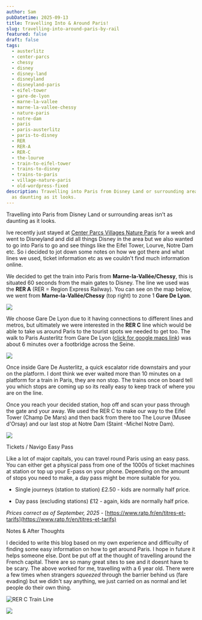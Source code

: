 ```yaml
---
author: Sam
pubDatetime: 2025-09-13
title: Travelling Into & Around Paris!
slug: travelling-into-around-paris-by-rail
featured: false
draft: false
tags:
  - austerlitz
  - center-parcs
  - chessy
  - disney
  - disney-land
  - disneyland
  - disneyland-paris
  - eifel-tower
  - gare-de-lyon
  - marne-la-vallee
  - marne-la-vallee-chessy
  - nature-paris
  - notre-dam
  - paris
  - paris-austerlitz
  - paris-to-disney
  - RER
  - RER-A
  - RER-C
  - the-lourve
  - train-to-eifel-tower
  - trains-to-disney
  - trains-to-paris
  - village-nature-paris
  - old-wordpress-fixed
description: Travelling into Paris from Disney Land or surrounding areas isn't
  as daunting as it looks.
---
```

Travelling into Paris from Disney Land or surrounding areas isn't as daunting as it looks.

Ive recently just stayed at [Center Parcs Villages Nature Paris](https://www.centerparcs.eu/in-en/france/fp_VN_holiday-park-villages-nature-paris) for a week and went to Disneyland and did all things Disney in the area but we also wanted to go into Paris to go and see things like the Eifel Tower, Lourve, Notre Dam etc. So i decided to jot down some notes on how we got there and what lines we used, ticket information etc as we couldn't find much information online.

We decided to get the train into Paris from **Marne-la-Vallée/Chessy**, this is situated 60 seconds from the main gates to Disney. The line we used was the **RER A** (RER = Region Express Railway). You can see on the map below, we went from **Marne-la-Vallée/Chessy** (top right) to zone 1 **Gare De Lyon**.

[![](https://bonxy.info/wp-content/uploads/2025/09/image-1024x139.png)](https://blog.bonxy.net/wp-content/uploads/2025/09/image.png)

We choose Gare De Lyon due to it having connections to different lines and metros, but ultimately we were interested in the **RER C** line which would be able to take us around Paris to the tourist spots we needed to get too. The walk to Paris Austerlitz from Gare De Lyon ([click for google maps link](https://maps.app.goo.gl/qdfs9kWf9V7edB3c6)) was about 6 minutes over a footbridge across the Seine.

[![](https://bonxy.info/wp-content/uploads/2025/09/image-1-1024x265.png)](https://blog.bonxy.net/wp-content/uploads/2025/09/image-1.png)

Once inside Gare De Austerlitz, a quick escalator ride downstairs and your on the platform. I dont think we ever waited more than 10 minutes on a platform for a train in Paris, they are non stop. The trains once on board tell you which stops are coming up so its really easy to keep track of where you are on the line.

Once you reach your decided station, hop off and scan your pass through the gate and your away. We used the RER C to make our way to the Eifel Tower (Champ De Mars) and then back from there too The Lourve (Musee d'Orsay) and our last stop at Notre Dam (Staint -Michel Notre Dam).

![](https://i.imgur.com/kQ5UEM2.png)

Tickets / Navigo Easy Pass

Like a lot of major capitals, you can travel round Paris using an easy pass. You can either get a physical pass from one of the 1000s of ticket machines at station or top up your E-pass on your phone. Depending on the amount of stops you need to make, a day pass might be more suitable for you.

*   Single journeys (station to station) £2.50 - kids are normally half price.
    
*   Day pass (excluding stations) £12 - again, kids are normally half price.
    

_Prices correct as of September, 2025_ - [https://www.ratp.fr/en/titres-et-tarifs](https://www.ratp.fr/en/titres-et-tarifs)

Notes & After Thoughts

I decided to write this blog based on my own experience and difficuilty of finding some easy information on how to get around Paris. I hope in future it helps someone else. Dont be put off at the thought of travelling around the French capital. There are so many great sites to see and it doesnt have to be scary. The above worked for me, travelling with a 6 year old. There were a few times when strangers _squeezed_ through the barrier behind us (fare evading) but we didn't say anything, we just carried on as normal and let people do their own thing.

![RER C Train Line](https://i.imgur.com/nCGESio.png)

![](https://i.imgur.com/heNvpES.png)
